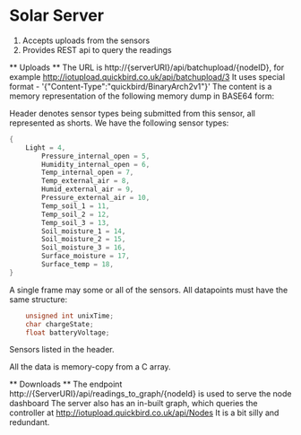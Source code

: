 # Solar Server 

1. Accepts  uploads from the sensors
2. Provides REST api to query the readings


** Uploads **
The URL is http://{serverURI}/api/batchupload/{nodeID}, for example http://iotupload.quickbird.co.uk/api/batchupload/3
It uses special format - 
'{"Content-Type":"quickbird/BinaryArch2v1"}'
 The content is a memory representation of the following memory dump in BASE64 form: 

 Header denotes sensor types being submitted from this sensor, all represented as shorts. We have the following sensor types: 
~~~C
{      
	Light = 4, 
        Pressure_internal_open = 5, 
        Humidity_internal_open = 6,
        Temp_internal_open = 7, 
        Temp_external_air = 8, 
        Humid_external_air = 9, 
        Pressure_external_air = 10, 
        Temp_soil_1 = 11,
        Temp_soil_2 = 12,
        Temp_soil_3 = 13,
        Soil_moisture_1 = 14, 
        Soil_moisture_2 = 15, 
        Soil_moisture_3 = 16, 
        Surface_moisture = 17, 
        Surface_temp = 18,
}
~~~
A single frame may some or all of the sensors. All datapoints must have the same structure: 
~~~C
    unsigned int unixTime; 
    char chargeState;
    float batteryVoltage; 
~~~
Sensors listed in the header. 

All the data is memory-copy from a C array. 

** Downloads **
The endpoint http://{ServerURI}/api/readings_to_graph/{nodeId} is used to serve the node dashboard
The server also has an in-built graph, which queries the controller at http://iotupload.quickbird.co.uk/api/Nodes
It is a bit silly and redundant. 
